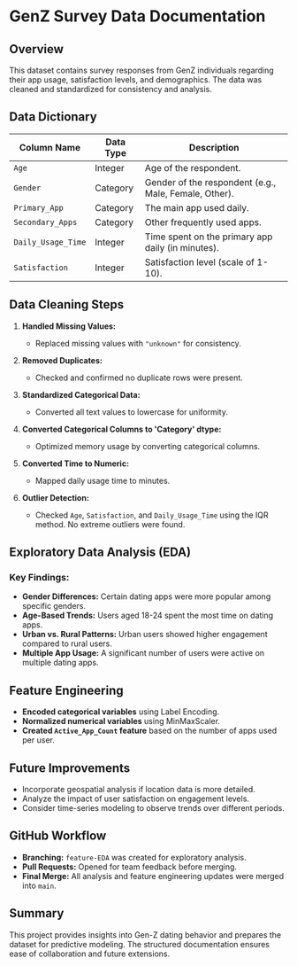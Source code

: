 # GenZ Survey Data Documentation

## Overview

This dataset contains survey responses from GenZ individuals regarding their app usage, satisfaction levels, and demographics. The data was cleaned and standardized for consistency and analysis.

## Data Dictionary

| Column Name        | Data Type | Description                                           |
| ------------------ | --------- | ----------------------------------------------------- |
| `Age`              | Integer   | Age of the respondent.                                |
| `Gender`           | Category  | Gender of the respondent (e.g., Male, Female, Other). |
| `Primary_App`      | Category  | The main app used daily.                              |
| `Secondary_Apps`   | Category  | Other frequently used apps.                           |
| `Daily_Usage_Time` | Integer   | Time spent on the primary app daily (in minutes).     |
| `Satisfaction`     | Integer   | Satisfaction level (scale of 1-10).                   |

## Data Cleaning Steps

1. **Handled Missing Values:**

   - Replaced missing values with `"unknown"` for consistency.

2. **Removed Duplicates:**

   - Checked and confirmed no duplicate rows were present.

3. **Standardized Categorical Data:**

   - Converted all text values to lowercase for uniformity.

4. **Converted Categorical Columns to 'Category' dtype:**

   - Optimized memory usage by converting categorical columns.

5. **Converted Time to Numeric:**

   - Mapped daily usage time to minutes.

6. **Outlier Detection:**
   - Checked `Age`, `Satisfaction`, and `Daily_Usage_Time` using the IQR method. No extreme outliers were found.

## Exploratory Data Analysis (EDA)

### Key Findings:

- **Gender Differences:** Certain dating apps were more popular among specific genders.
- **Age-Based Trends:** Users aged 18-24 spent the most time on dating apps.
- **Urban vs. Rural Patterns:** Urban users showed higher engagement compared to rural users.
- **Multiple App Usage:** A significant number of users were active on multiple dating apps.

## Feature Engineering

- **Encoded categorical variables** using Label Encoding.
- **Normalized numerical variables** using MinMaxScaler.
- **Created `Active_App_Count` feature** based on the number of apps used per user.

## Future Improvements

- Incorporate geospatial analysis if location data is more detailed.
- Analyze the impact of user satisfaction on engagement levels.
- Consider time-series modeling to observe trends over different periods.

## GitHub Workflow

- **Branching:** `feature-EDA` was created for exploratory analysis.
- **Pull Requests:** Opened for team feedback before merging.
- **Final Merge:** All analysis and feature engineering updates were merged into `main`.

## Summary

This project provides insights into Gen-Z dating behavior and prepares the dataset for predictive modeling. The structured documentation ensures ease of collaboration and future extensions.
